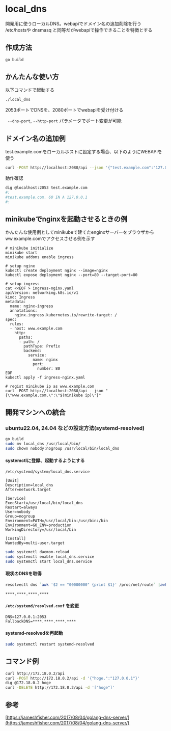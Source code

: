 
# local_dns

開発用に使うローカルDNS。webapiでドメイン名の追加削除を行う  
/etc/hostsや dnsmasq と同等だがwebapiで操作できることを特徴とする

## 作成方法
```sh
go build
```

## かんたんな使い方

以下コマンドで起動する

```sh
./local_dns
```
2053ポートでDNSを、2080ポートでwebapiを受け付ける

` --dns-port`, `--http-port` パラメータでポート変更が可能


## ドメイン名の追加例


test.example.comをローカルホストに設定する場合、以下のようにWEBAPIを使う


```sh
curl -POST http://localhost:2080/api --json '{"test.example.com":"127.0.0.1"}'
```

動作確認
```sh
dig @localhost:2053 test.example.com
#:
#test.example.com. 60 IN A 127.0.0.1
#:
```

## minikubeでnginxを起動させるときの例

かんたんな使用例としてminikubeで建てたenginxサーバーをブラウザからww.example.comでアクセスさせる例を示す

```
# minikube initialize
minikube start
minikube addons enable ingress

# setup nginx
kubectl create deployment nginx --image=nginx
kubectl expose deployment nginx --port=80 --target-port=80

# setup ingress
cat <<EOF > ingress-nginx.yaml
apiVersion: networking.k8s.io/v1
kind: Ingress
metadata:
  name: nginx-ingress
  annotations:
    nginx.ingress.kubernetes.io/rewrite-target: /
spec:
  rules:
  - host: www.example.com
    http:
      paths:
      - path: /
        pathType: Prefix
        backend:
          service:
            name: nginx
            port:
              number: 80
EOF
kubectl apply -f ingress-nginx.yaml

# regist minikube ip as www.example.com 
curl -POST http://localhost:2080/api --json "{\"www.example.com.\":\"$(minikube ip)\"}"
```


## 開発マシンへの統合

### ubuntu22.04, 24.04 などの設定方法(systemd-resolved)

```sh
go build
sudo mv local_dns /usr/local/bin/
sudo chown nobody:nogroup /usr/local/bin/local_dns
```

#### systemctlに登録、起動するようにする
`/etc/systemd/system/local_dns.service`
```
[Unit]
Description=local_dns
After=network.target

[Service]
ExecStart=/usr/local/bin/local_dns
Restart=always
User=nobody
Group=nogroup
Environment=PATH=/usr/local/bin:/usr/bin:/bin
Environment=GO_ENV=production
WorkingDirectory=/usr/local/bin

[Install]
WantedBy=multi-user.target
```

```sh
sudo systemctl daemon-reload
sudo systemctl enable local_dns.service
sudo systemctl start local_dns.service
```

#### 現状のDNSを取得
```sh
resolvectl dns `awk '$2 == "00000000" {print $1}' /proc/net/route` |awk '{print $NF}'
```
```
****.****.****.****
```

#### `/etc/systemd/resolved.conf` を変更
```
DNS=127.0.0.1:2053
FallbackDNS=****.****.****.****
```

#### systemd-resolvedを再起動
```sh
sudo systemctl restart systemd-resolved
```

## コマンド例
```sh
curl http://172.18.0.2/api
curl -POST http://172.18.0.2/api -d '{"hoge.":"127.0.0.1"}'
dig @172.18.0.2 hoge
curl -DELETE http://172.18.0.2/api -d '["hoge"]'
```

## 参考
[https://jameshfisher.com/2017/08/04/golang-dns-server/](https://jameshfisher.com/2017/08/04/golang-dns-server/)
